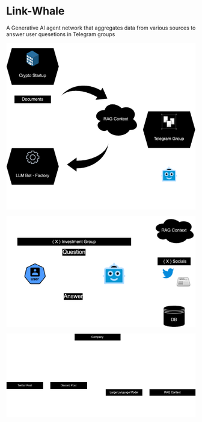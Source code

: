 # Link-Whale
A Generative AI agent network that aggregates data from various sources to answer user quesetions in Telegram groups

![How the bot is initialized](resources/diagrams/initialize_bot.png)

![How the user interacts with the bot](resources/diagrams/user_bot_interaction.png)

![Models](resources/diagrams/link_whale_models.png)